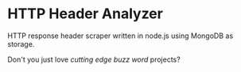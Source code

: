 # HTTP Header Analyzer

HTTP response header scraper written in node.js using MongoDB as storage.

Don't you just love *cutting edge buzz word* projects?
